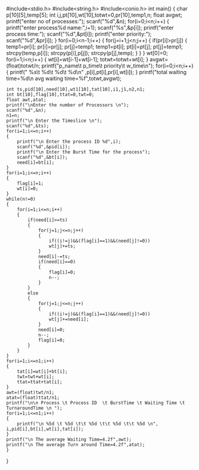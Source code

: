 #include<stdio.h>
#include<string.h>
#include<conio.h>
int main()
{
    char p[10][5],temp[5];
    int i,j,pt[10],wt[10],totwt=0,pr[10],temp1,n;
    float avgwt;
    printf("enter no of processes:");
    scanf("%d",&n);
    for(i=0;i<n;i++)
    {
        printf("enter process%d name:",i+1);
        scanf("%s",&p[i]);
        printf("enter process time:");
        scanf("%d",&pt[i]);
        printf("enter priority:");
        scanf("%d",&pr[i]);
    }
    for(i=0;i<n-1;i++)
    {
        for(j=i+1;j<n;j++)
        {
            if(pr[i]>pr[j])
            {
                temp1=pr[i];
                pr[i]=pr[j];
                pr[j]=temp1;
                temp1=pt[i];
                pt[i]=pt[j];
                pt[j]=temp1;
                strcpy(temp,p[i]);
                strcpy(p[i],p[j]);
                strcpy(p[j],temp);
            }
        }
    }
    wt[0]=0;
    for(i=1;i<n;i++)
    {
        wt[i]=wt[i-1]+wt[i-1];
        totwt=totwt+wt[i];
    }
    avgwt=(float)totwt/n;
    printf("p_name\t p_time\t priority\t w_time\n");
    for(i=0;i<n;i++)
    {
       printf(" %s\t %d\t %d\t %d\n" ,p[i],pt[i],pr[i],wt[i]);
    }
    printf("total waiting time=%d\n avg waiting time=%f",totwt,avgwt);
   
    int ts,pid[10],need[10],wt1[10],tat[10],i1,j1,n2,n1;
    int bt[10],flag[10],ttat=0,twt=0;
    float awt,atat;
    printf("\nEnter the number of Processors \n");
    scanf("%d",&n);
    n1=n;
    printf("\n Enter the Timeslice \n");
    scanf("%d",&ts);
    for(i=1;i<=n;i++)
    {
        printf("\n Enter the process ID %d",i);
        scanf("%d",&pid[i]);
        printf("\n Enter the Burst Time for the process");
        scanf("%d",&bt[i]);
        need[i]=bt[i];
    }
    for(i=1;i<=n;i++)
    {
        flag[i]=1;
        wt[i]=0;
    }
    while(n!=0)
    {
        for(i=1;i<=n;i++)
        {
            if(need[i]>=ts)
            {
                for(j=1;j<=n;j++)
                {
                    if((i!=j)&&(flag[i]==1)&&(need[j]!=0))
                    wt[j]+=ts;
                }
                need[i]-=ts;
                if(need[i]==0)
                {
                    flag[i]=0;
                    n--;
                }
            }
            else
            {
                for(j=1;j<=n;j++)
                {
                    if((i!=j)&&(flag[i]==1)&&(need[j]!=0))
                    wt[j]+=need[i];
                }
                need[i]=0;
                n--;
                flag[i]=0;
            }
        }
    }
    for(i=1;i<=n1;i++)
    {
        tat[i]=wt[i]+bt[i];
        twt=twt+wt[i];
        ttat=ttat+tat[i];
    }
    awt=(float)twt/n1;
    atat=(float)ttat/n1;
    printf("\n\n Process \t Process ID  \t BurstTime \t Waiting Time \t TurnaroundTime \n ");
    for(i=1;i<=n1;i++)
    {
        printf("\n %5d \t %5d \t\t %5d \t\t %5d \t\t %5d \n", i,pid[i],bt[i],wt[i],tat[i]);
    }
    printf("\n The average Waiting Time=4.2f",awt);
    printf("\n The average Turn around Time=4.2f",atat);
    }
}
